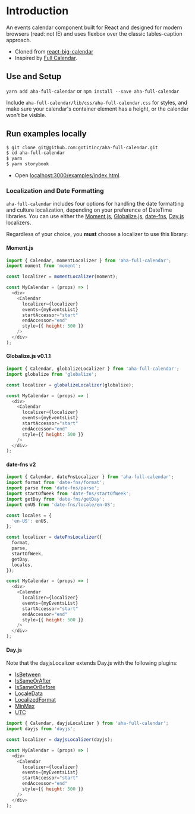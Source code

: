 # Introduction

An events calendar component built for React and designed for modern browsers (read: not IE) and uses flexbox over the classic tables-caption approach.

- Cloned from [react-big-calendar](https://jquense.github.io/react-big-calendar/examples/index.html)
- Inspired by [Full Calendar](http://fullcalendar.io/).

## Use and Setup

`yarn add aha-full-calendar` or `npm install --save aha-full-calendar`

Include `aha-full-calendar/lib/css/aha-full-calendar.css` for styles, and make sure your calendar's container element has a height, or the calendar won't be visible.

## Run examples locally

```sh
$ git clone git@github.com:gotitinc/aha-full-calendar.git
$ cd aha-full-calendar
$ yarn
$ yarn storybook
```

- Open [localhost:3000/examples/index.html](http://localhost:3000/examples/index.html).

### Localization and Date Formatting

`aha-full-calendar` includes four options for handling the date formatting and culture localization, depending
on your preference of DateTime libraries. You can use either the [Moment.js](https://momentjs.com/), [Globalize.js](https://github.com/jquery/globalize), [date-fns](https://date-fns.org/), [Day.js](https://day.js.org) localizers.

Regardless of your choice, you **must** choose a localizer to use this library:

#### Moment.js

```js
import { Calendar, momentLocalizer } from 'aha-full-calendar';
import moment from 'moment';

const localizer = momentLocalizer(moment);

const MyCalendar = (props) => (
  <div>
    <Calendar
      localizer={localizer}
      events={myEventsList}
      startAccessor="start"
      endAccessor="end"
      style={{ height: 500 }}
    />
  </div>
);
```

#### Globalize.js v0.1.1

```js
import { Calendar, globalizeLocalizer } from 'aha-full-calendar';
import globalize from 'globalize';

const localizer = globalizeLocalizer(globalize);

const MyCalendar = (props) => (
  <div>
    <Calendar
      localizer={localizer}
      events={myEventsList}
      startAccessor="start"
      endAccessor="end"
      style={{ height: 500 }}
    />
  </div>
);
```

#### date-fns v2

```js
import { Calendar, dateFnsLocalizer } from 'aha-full-calendar';
import format from 'date-fns/format';
import parse from 'date-fns/parse';
import startOfWeek from 'date-fns/startOfWeek';
import getDay from 'date-fns/getDay';
import enUS from 'date-fns/locale/en-US';

const locales = {
  'en-US': enUS,
};

const localizer = dateFnsLocalizer({
  format,
  parse,
  startOfWeek,
  getDay,
  locales,
});

const MyCalendar = (props) => (
  <div>
    <Calendar
      localizer={localizer}
      events={myEventsList}
      startAccessor="start"
      endAccessor="end"
      style={{ height: 500 }}
    />
  </div>
);
```

#### Day.js

Note that the dayjsLocalizer extends Day.js with the following plugins:

- [IsBetween](https://day.js.org/docs/en/plugin/is-between)
- [IsSameOrAfter](https://day.js.org/docs/en/plugin/is-same-or-after)
- [IsSameOrBefore](https://day.js.org/docs/en/plugin/is-same-or-before)
- [LocaleData](https://day.js.org/docs/en/plugin/locale-data)
- [LocalizedFormat](https://day.js.org/docs/en/plugin/localized-format)
- [MinMax](https://day.js.org/docs/en/plugin/min-max)
- [UTC](https://day.js.org/docs/en/plugin/utc)

```js
import { Calendar, dayjsLocalizer } from 'aha-full-calendar';
import dayjs from 'dayjs';

const localizer = dayjsLocalizer(dayjs);

const MyCalendar = (props) => (
  <div>
    <Calendar
      localizer={localizer}
      events={myEventsList}
      startAccessor="start"
      endAccessor="end"
      style={{ height: 500 }}
    />
  </div>
);
```
